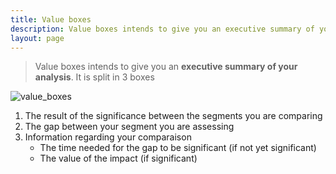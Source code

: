 ```yaml
---
title: Value boxes
description: Value boxes intends to give you an executive summary of your analysis. It is split in 3 boxes.
layout: page
---
```


> Value boxes intends to give you an **executive summary of your analysis**. It is split in 3 boxes

![value_boxes]({{site.url}}/{{site.baseurl}}/core_app/old/impact/web_application/dashboard/images/valueboxes.png)

1. The result of the significance between the segments you are comparing
2. The gap between your segment you are assessing
3. Information regarding your comparaison
    * The time needed for the gap to be significant (if not yet significant)
    * The value of the impact (if significant)
